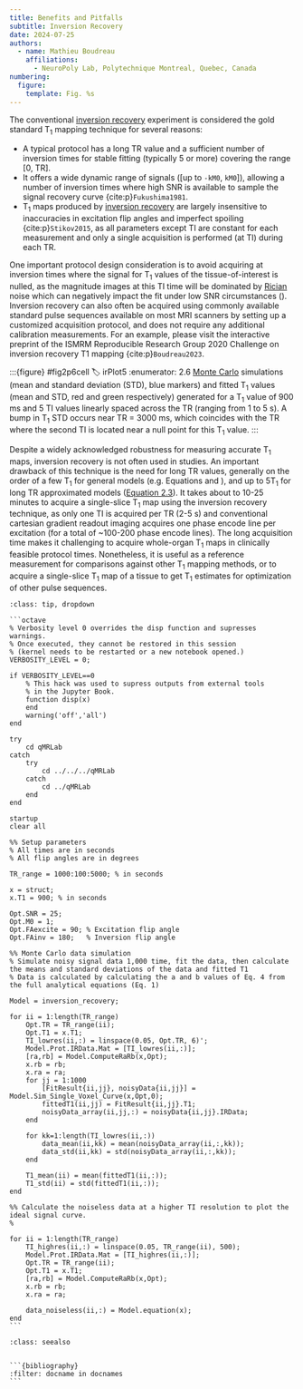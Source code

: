 ```yaml
---
title: Benefits and Pitfalls
subtitle: Inversion Recovery
date: 2024-07-25
authors:
  - name: Mathieu Boudreau
    affiliations:
      - NeuroPoly Lab, Polytechnique Montreal, Quebec, Canada
numbering:
  figure:
    template: Fig. %s
---
```


The conventional [inversion recovery](wiki:Inversion_recovery) experiment is considered the gold standard T<sub>1</sub> mapping technique for several reasons: 
* A typical protocol has a long TR value and a sufficient number of inversion times for stable fitting (typically 5 or more) covering the range [0, TR]. 
* It offers a wide dynamic range of signals ([up to `-kM0`, `kM0`]), allowing a number of inversion times where high SNR is available to sample the signal recovery curve {cite:p}`Fukushima1981`. 
* T<sub>1</sub> maps produced by [inversion recovery](wiki:Inversion_recovery) are largely insensitive to inaccuracies in excitation flip angles and imperfect spoiling {cite:p}`Stikov2015`, as all parameters except TI are constant for each measurement and only a single acquisition is performed (at TI) during each TR. 

One important protocol design consideration is to avoid acquiring at inversion times where the signal for T<sub>1</sub> values of the tissue-of-interest is nulled, as the magnitude images at this TI time will be dominated by [Rician](wiki:Rice_distribution) noise which can negatively impact the fit under low SNR circumstances ([](#irPlot5)). Inversion recovery can also often be acquired using commonly available standard pulse sequences available on most MRI scanners by setting up a customized acquisition protocol, and does not require any additional calibration measurements. For an example, please visit the interactive preprint of the ISMRM Reproducible Research Group 2020 Challenge on inversion recovery T1 mapping {cite:p}`Boudreau2023`. 


:::{figure} #fig2p6cell
:label: irPlot5
:enumerator: 2.6
[Monte Carlo](wiki:Monte_Carlo_method) simulations (mean and standard deviation (STD), blue markers) and fitted T<sub>1</sub> values (mean and STD, red and green respectively) generated for a T<sub>1</sub> value of 900 ms and 5 TI values linearly spaced across the TR (ranging from 1 to 5 s). A bump in T<sub>1</sub> STD occurs near TR = 3000 ms, which coincides with the TR where the second TI is located near a null point for this T<sub>1</sub> value.
:::


Despite a widely acknowledged robustness for measuring accurate T<sub>1</sub> maps, inversion recovery is not often used in studies. An important drawback of this technique is the need for long TR values, generally on the order of a few T<sub>1</sub> for general models (e.g. Equations [](#irEq1) and [](#irEq4)), and up to 5T<sub>1</sub> for long TR approximated models ([Equation 2.3](#irEq3)). It takes about to 10-25 minutes to acquire a single-slice T<sub>1</sub> map using the inversion recovery technique, as only one TI is acquired per TR  (2-5 s) and conventional cartesian gradient readout imaging acquires one phase encode line per excitation (for a total of ~100-200 phase encode lines). The long acquisition time makes it challenging to acquire whole-organ T<sub>1</sub> maps in clinically feasible protocol times. Nonetheless, it is useful as a reference measurement for comparisons against other T<sub>1</sub> mapping methods, or to acquire a single-slice T<sub>1</sub> map of a tissue to get T<sub>1</sub> estimates for optimization of other pulse sequences.


````{admonition} Click here to view the qMRLab (MATLAB/Octave) code that generated [](#irPlot5).
:class: tip, dropdown

```octave
% Verbosity level 0 overrides the disp function and supresses warnings.
% Once executed, they cannot be restored in this session
% (kernel needs to be restarted or a new notebook opened.)
VERBOSITY_LEVEL = 0;

if VERBOSITY_LEVEL==0
    % This hack was used to supress outputs from external tools
    % in the Jupyter Book.
    function disp(x)
    end
    warning('off','all')
end

try
    cd qMRLab
catch
    try
        cd ../../../qMRLab
    catch
        cd ../qMRLab
    end
end

startup
clear all

%% Setup parameters
% All times are in seconds
% All flip angles are in degrees

TR_range = 1000:100:5000; % in seconds

x = struct;
x.T1 = 900; % in seconds

Opt.SNR = 25;
Opt.M0 = 1;
Opt.FAexcite = 90; % Excitation flip angle
Opt.FAinv = 180;   % Inversion flip angle

%% Monte Carlo data simulation
% Simulate noisy signal data 1,000 time, fit the data, then calculate the means and standard deviations of the data and fitted T1
% Data is calculated by calculating the a and b values of Eq. 4 from the full analytical equations (Eq. 1)

Model = inversion_recovery; 

for ii = 1:length(TR_range)
    Opt.TR = TR_range(ii);
    Opt.T1 = x.T1;
    TI_lowres(ii,:) = linspace(0.05, Opt.TR, 6)';
    Model.Prot.IRData.Mat = [TI_lowres(ii,:)];
    [ra,rb] = Model.ComputeRaRb(x,Opt);
    x.rb = rb;
    x.ra = ra;
    for jj = 1:1000
        [FitResult{ii,jj}, noisyData{ii,jj}] = Model.Sim_Single_Voxel_Curve(x,Opt,0); 
        fittedT1(ii,jj) = FitResult{ii,jj}.T1;
        noisyData_array(ii,jj,:) = noisyData{ii,jj}.IRData;
    end
        
    for kk=1:length(TI_lowres(ii,:))
        data_mean(ii,kk) = mean(noisyData_array(ii,:,kk));
        data_std(ii,kk) = std(noisyData_array(ii,:,kk));
    end
    
    T1_mean(ii) = mean(fittedT1(ii,:));
    T1_std(ii) = std(fittedT1(ii,:));
end

%% Calculate the noiseless data at a higher TI resolution to plot the ideal signal curve.
%

for ii = 1:length(TR_range)
    TI_highres(ii,:) = linspace(0.05, TR_range(ii), 500);
    Model.Prot.IRData.Mat = [TI_highres(ii,:)];
    Opt.TR = TR_range(ii);
    Opt.T1 = x.T1;
    [ra,rb] = Model.ComputeRaRb(x,Opt);
    x.rb = rb;
    x.ra = ra;

    data_noiseless(ii,:) = Model.equation(x);
end
```

````


````{admonition} References
:class: seealso


```{bibliography}
:filter: docname in docnames
```


````

